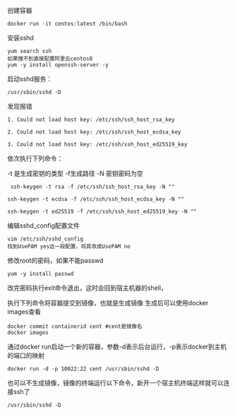 
创建容器
```
docker run -it centos:latest /bin/bash
```

安装sshd
```
yum search ssh
如果搜不到直接配置阿里云centos8
yum -y install openssh-server -y
```


启动sshd服务：

```
/usr/sbin/sshd -D

```

发现报错

```
1. Could not load host key: /etc/ssh/ssh_host_rsa_key
    
2. Could not load host key: /etc/ssh/ssh_host_ecdsa_key
    
3. Could not load host key: /etc/ssh/ssh_host_ed25519_key
```

依次执行下列命令：   

-t 是生成密钥的类型
-f生成路径
-N 密钥密码为空
```
 ssh-keygen -t rsa -f /etc/ssh/ssh_host_rsa_key -N ""
    
ssh-keygen -t ecdsa -f /etc/ssh/ssh_host_ecdsa_key -N ""
    
ssh-keygen -t ed25519 -f /etc/ssh/ssh_host_ed25519_key -N ""
```

编辑sshd_config配置文件

```cobol
vim /etc/ssh/sshd_config
找到UsePAM yes这一段配置，将其改成UsePAM no
```


修改root的密码，如果不能passwd

```
yum -y install passwd
```


改完密码执行exit命令退出，这时会回到宿主机器的shell，

执行下列命令将容器提交到镜像，也就是生成镜像
生成后可以使用docker images查看

```
docker commit containerid cent #cent是镜像名
docker images
```



通过docker run启动一个新的容器，参数-d表示后台运行，-p表示docker到主机的端口的映射

```
docker run -d -p 10022:22 cent /usr/sbin/sshd -D
```



也可以不生成镜像，镜像的终端运行以下命令，新开一个宿主机终端这样就可以连接ssh了

```
/usr/sbin/sshd -D
```
